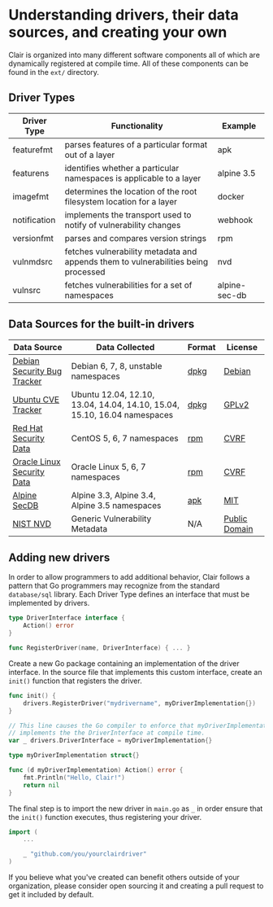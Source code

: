 # Understanding drivers, their data sources, and creating your own

Clair is organized into many different software components all of which are dynamically registered at compile time.
All of these components can be found in the `ext/` directory.

## Driver Types

| Driver Type  | Functionality                                                                      | Example       |
|--------------|------------------------------------------------------------------------------------|---------------|
| featurefmt   | parses features of a particular format out of a layer                              | apk           |
| featurens    | identifies whether a particular namespaces is applicable to a layer                | alpine 3.5    |
| imagefmt     | determines the location of the root filesystem location for a layer                | docker        |
| notification | implements the transport used to notify of vulnerability changes                   | webhook       |
| versionfmt   | parses and compares version strings                                                | rpm           |
| vulnmdsrc    | fetches vulnerability metadata and appends them to vulnerabilities being processed | nvd           |
| vulnsrc      | fetches vulnerabilities for a set of namespaces                                    | alpine-sec-db |

## Data Sources for the built-in drivers

| Data Source                   | Data Collected                                                           | Format | License         |
|-------------------------------|--------------------------------------------------------------------------|--------|-----------------|
| [Debian Security Bug Tracker] | Debian 6, 7, 8, unstable namespaces                                      | [dpkg] | [Debian]        |
| [Ubuntu CVE Tracker]          | Ubuntu 12.04, 12.10, 13.04, 14.04, 14.10, 15.04, 15.10, 16.04 namespaces | [dpkg] | [GPLv2]         |
| [Red Hat Security Data]       | CentOS 5, 6, 7 namespaces                                                | [rpm]  | [CVRF]          |
| [Oracle Linux Security Data]  | Oracle Linux 5, 6, 7 namespaces                                          | [rpm]  | [CVRF]          |
| [Alpine SecDB]                | Alpine 3.3, Alpine 3.4, Alpine 3.5 namespaces                            | [apk]  | [MIT]           |
| [NIST NVD]                    | Generic Vulnerability Metadata                                           | N/A    | [Public Domain] |

[Debian Security Bug Tracker]: https://security-tracker.debian.org/tracker
[Ubuntu CVE Tracker]: https://launchpad.net/ubuntu-cve-tracker
[Red Hat Security Data]: https://www.redhat.com/security/data/metrics
[Oracle Linux Security Data]: https://linux.oracle.com/security/
[NIST NVD]: https://nvd.nist.gov
[dpkg]: https://en.wikipedia.org/wiki/dpkg
[rpm]: http://www.rpm.org
[Debian]: https://www.debian.org/license
[GPLv2]: https://www.gnu.org/licenses/old-licenses/gpl-2.0.en.html
[CVRF]: http://www.icasi.org/cvrf-licensing/
[Public Domain]: https://nvd.nist.gov/faq
[Alpine SecDB]: http://git.alpinelinux.org/cgit/alpine-secdb/
[apk]: http://git.alpinelinux.org/cgit/apk-tools/
[MIT]: https://gist.github.com/jzelinskie/6da1e2da728424d88518be2adbd76979

## Adding new drivers

In order to allow programmers to add additional behavior, Clair follows a pattern that Go programmers may recognize from the standard `database/sql` library.
Each Driver Type defines an interface that must be implemented by drivers.

```go
type DriverInterface interface {
	Action() error
}

func RegisterDriver(name, DriverInterface) { ... }
```

Create a new Go package containing an implementation of the driver interface.
In the source file that implements this custom interface, create an `init()` function that registers the driver.

```go
func init() {
	drivers.RegisterDriver("mydrivername", myDriverImplementation{})
}

// This line causes the Go compiler to enforce that myDriverImplementation
// implements the the DriverInterface at compile time.
var _ drivers.DriverInterface = myDriverImplementation{}

type myDriverImplementation struct{}

func (d myDriverImplementation) Action() error {
	fmt.Println("Hello, Clair!")
	return nil
}
```

The final step is to import the new driver in `main.go` as `_` in order ensure that the `init()` function executes, thus registering your driver.

```go
import (
	...

	_ "github.com/you/yourclairdriver"
)
```

If you believe what you've created can benefit others outside of your organization, please consider open sourcing it and creating a pull request to get it included by default.
